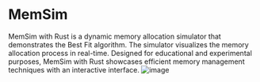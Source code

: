 # MemSim
MemSim with Rust is a dynamic memory allocation simulator that demonstrates the Best Fit algorithm. The simulator visualizes the memory allocation process in real-time. Designed for educational and experimental purposes, MemSim with Rust showcases efficient memory management techniques with an interactive interface.
![image](https://github.com/user-attachments/assets/82b946fb-9dc9-4beb-a453-f318ce2f6974)
